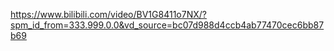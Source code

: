 https://www.bilibili.com/video/BV1G8411o7NX/?spm_id_from=333.999.0.0&vd_source=bc07d988d4ccb4ab77470cec6bb87b69